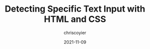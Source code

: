---
author: chriscoyier
date: 2021-11-09
permalink: false
publisher: css
tags:
  - html
  - css
target_url: https://css-tricks.com/detecting-specific-text-input-with-html-and-css/
title: Detecting Specific Text Input with HTML and CSS
---